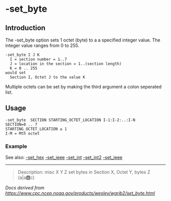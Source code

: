 # -set_byte

## Introduction

The -set_byte option sets 1 octet (byte) to a
a specified integer value. The integer value ranges from 0 to 255.

```
-set_byte I J K
  I = section number = 1..7
  J = location in the section = 1..(section length)
  K = 0 .. 255
would set
  Section I, Octet J to the value K
```

Multiple octets can be set by making the third argument a colon seperated list.

## Usage

```
-set_byte  SECTION STARTING_OCTET_LOCATION I-1:I-2:..:I-N
SECTION=0 .. 7
STARTING_OCTET_LOCATION ≥ 1
I-M = Mth octet
```

### Example

See also:
[-set_hex](set_hex.md)
[-set_ieee](set_ieee.md)
[-set_int](set_int.md)
[-set_int2](set_int2.md)
[-set_ieee](set_ieee.md)

---

> Description: misc X Y Z set bytes in Section X, Octet Y, bytes Z (a|a:b:c)

_Docs derived from <https://www.cpc.ncep.noaa.gov/products/wesley/wgrib2/set_byte.html>_

